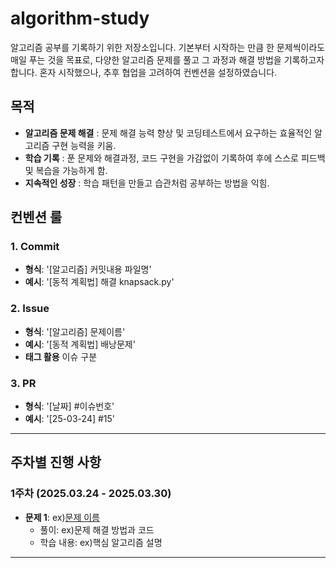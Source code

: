 # algorithm-study

알고리즘 공부를 기록하기 위한 저장소입니다.
기본부터 시작하는 만큼 한 문제씩이라도 매일 푸는 것을 목표로, 
다양한 알고리즘 문제를 풀고 그 과정과 해결 방법을 기록하고자 합니다.
혼자 시작했으나, 추후 협업을 고려하여 컨벤션을 설정하였습니다.

## 목적
- **알고리즘 문제 해결** : 문제 해결 능력 향상 및 코딩테스트에서 요구하는 효율적인 알고리즘 구현 능력을 키움.
- **학습 기록** : 푼 문제와 해결과정, 코드 구현을 가감없이 기록하여 후에 스스로 피드백 및 복습을 가능하게 함.
- **지속적인 성장** : 학습 패턴을 만들고 습관처럼 공부하는 방법을 익힘.

## 컨벤션 룰

### 1. Commit 
- **형식**: '[알고리즘] 커밋내용 파일명'
- **예시**: '[동적 계획법] 해결 knapsack.py'

### 2. Issue
- **형식**: '[알고리즘] 문제이름'
- **예시**: '[동적 계획법] 배낭문제'
- **태그 활용** 이슈 구분

### 3. PR 
- **형식**: '[날짜] #이슈번호'
- **예시**: '[25-03-24] #15'

---

## 주차별 진행 사항

### 1주차 (2025.03.24 - 2025.03.30)
- **문제 1**: ex)[문제 이름](링크)  
  - 풀이: ex)문제 해결 방법과 코드
  - 학습 내용: ex)핵심 알고리즘 설명

---
